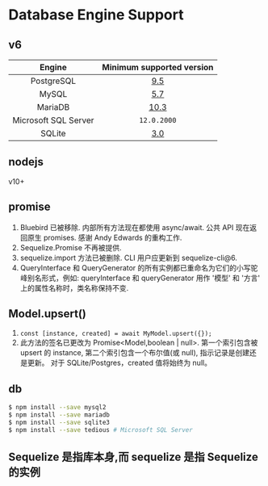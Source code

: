 # Database Engine Support

## v6

|        Engine        |                       Minimum supported version                        |
| :------------------: | :--------------------------------------------------------------------: |
|      PostgreSQL      |              [9.5](https://www.postgresql.org/docs/9.5/)               |
|        MySQL         |            [5.7](https://dev.mysql.com/doc/refman/5.7/en/)             |
|       MariaDB        | [10.3](https://mariadb.com/kb/en/changes-improvements-in-mariadb-103/) |
| Microsoft SQL Server |                              `12.0.2000`                               |
|        SQLite        |              [3.0](https://www.sqlite.org/version3.html)               |

## nodejs

v10+

## promise

1. Bluebird 已被移除. 内部所有方法现在都使用 async/await. 公共 API 现在返回原生 promises. 感谢 Andy Edwards 的重构工作.
2. Sequelize.Promise 不再被提供.
3. sequelize.import 方法已被删除. CLI 用户应更新到 sequelize-cli@6.
4. QueryInterface 和 QueryGenerator 的所有实例都已重命名为它们的小写驼峰别名形式，例如: queryInterface 和 queryGenerator 用作 '模型' 和 '方言' 上的属性名称时，类名称保持不变.

## Model.upsert()

1. `const [instance, created] = await MyModel.upsert({});`
2. 此方法的签名已更改为 Promise<Model,boolean | null>. 第一个索引包含被 upsert 的 instance, 第二个索引包含一个布尔值(或 null), 指示记录是创建还是更新。 对于 SQLite/Postgres，created 值将始终为 null。

## db

```sh
$ npm install --save mysql2
$ npm install --save mariadb
$ npm install --save sqlite3
$ npm install --save tedious # Microsoft SQL Server
```

## Sequelize 是指库本身,而 sequelize 是指 Sequelize 的实例
